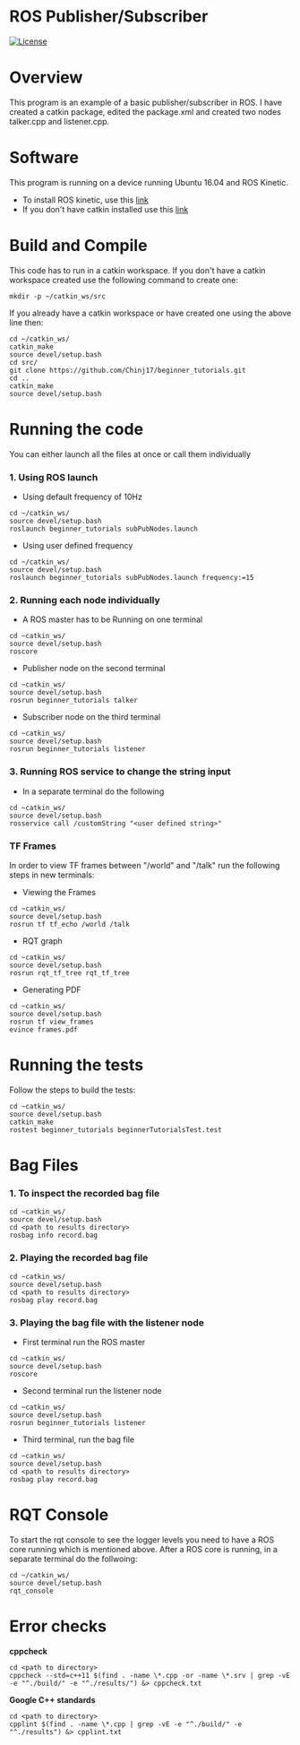 # ROS Publisher/Subscriber
[![License](https://img.shields.io/badge/License-BSD%203--Clause-blue.svg)](https://opensource.org/licenses/BSD-3-Clause)

# Overview
This program is an example of a basic publisher/subscriber in ROS. I have created a catkin package, edited the package.xml and created two nodes talker.cpp and listener.cpp.

# Software
This program is running on a device running Ubuntu 16.04 and ROS Kinetic.
* To install ROS kinetic, use this [link](http://wiki.ros.org/kinetic/Installation/Ubuntu)
* If you don't have catkin installed use this [link](http://wiki.ros.org/catkin)

# Build and Compile
This code has to run in a catkin workspace. If you don't have a catkin workspace created use the following command to create one:
```
mkdir -p ~/catkin_ws/src
```
If you already have a catkin workspace or have created one using the above line then:
```
cd ~/catkin_ws/
catkin_make
source devel/setup.bash
cd src/
git clone https://github.com/Chinj17/beginner_tutorials.git
cd ..
catkin_make
source devel/setup.bash
```

# Running the code
You can either launch all the files at once or call them individually
### 1. Using ROS launch
* Using default frequency of 10Hz
```
cd ~/catkin_ws/
source devel/setup.bash
roslaunch beginner_tutorials subPubNodes.launch
```
* Using user defined frequency
```
cd ~/catkin_ws/
source devel/setup.bash
roslaunch beginner_tutorials subPubNodes.launch frequency:=15
```

### 2. Running each node individually
* A ROS master has to be Running on one terminal
```
cd ~catkin_ws/
source devel/setup.bash
roscore
```
* Publisher node on the second terminal
```
cd ~catkin_ws/
source devel/setup.bash
rosrun beginner_tutorials talker
```
* Subscriber node on the third terminal
```
cd ~catkin_ws/
source devel/setup.bash
rosrun beginner_tutorials listener
```

### 3. Running ROS service to change the string input
* In a separate terminal do the following
```
cd ~catkin_ws/
source devel/setup.bash
rosservice call /customString "<user defined string>"
```

### TF Frames
In order to view TF frames between "/world" and "/talk" run the following steps in new terminals:
* Viewing the Frames
```
cd ~catkin_ws/
source devel/setup.bash
rosrun tf tf_echo /world /talk
```
* RQT graph
```
cd ~catkin_ws/
source devel/setup.bash
rosrun rqt_tf_tree rqt_tf_tree
```
* Generating PDF
```
cd ~catkin_ws/
source devel/setup.bash
rosrun tf view_frames
evince frames.pdf
```

# Running the tests
Follow the steps to build the tests:
```
cd ~catkin_ws/
source devel/setup.bash
catkin_make
rostest beginner_tutorials beginnerTutorialsTest.test
```

# Bag Files
### 1. To inspect the recorded bag file
```
cd ~catkin_ws/
source devel/setup.bash
cd <path to results directory>
rosbag info record.bag
```

### 2. Playing the recorded bag file
```
cd ~catkin_ws/
source devel/setup.bash
cd <path to results directory>
rosbag play record.bag
```

### 3. Playing the bag file with the listener node
* First terminal run the ROS master
```
cd ~catkin_ws/
source devel/setup.bash
roscore
```

* Second terminal run the listener node
```
cd ~catkin_ws/
source devel/setup.bash
rosrun beginner_tutorials listener
```

* Third terminal, run the bag file
```
cd ~catkin_ws/
source devel/setup.bash
cd <path to results directory>
rosbag play record.bag
```

# RQT Console
To start the rqt console to see the logger levels you need to have a ROS core running which is mentioned above. After a ROS core is running, in a separate terminal do the follwoing:
```
cd ~/catkin_ws/
source devel/setup.bash
rqt_console
```

# Error checks

**cppcheck**
```
cd <path to directory>
cppcheck --std=c++11 $(find . -name \*.cpp -or -name \*.srv | grep -vE -e "^./build/" -e "^./results/") &> cppcheck.txt
```
**Google C++ standards**
```
cd <path to directory>
cpplint $(find . -name \*.cpp | grep -vE -e "^./build/" -e "^./results") &> cpplint.txt
```
